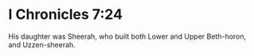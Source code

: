 # I Chronicles 7:24

His daughter was Sheerah, who built both Lower and Upper Beth-horon, and Uzzen-sheerah.
